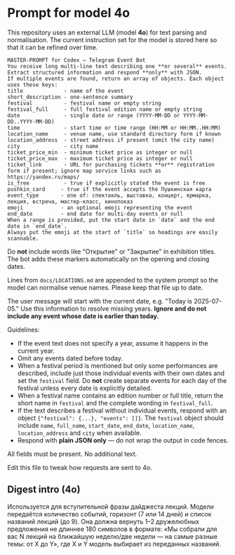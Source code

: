 # Prompt for model 4o

This repository uses an external LLM (model **4o**) for text parsing and
normalisation. The current instruction set for the model is stored here so that
it can be refined over time.

```
MASTER-PROMPT for Codex ― Telegram Event Bot
You receive long multi-line text describing one **or several** events.
Extract structured information and respond **only** with JSON.
If multiple events are found, return an array of objects. Each object uses these keys:
title             - name of the event
short_description - one-sentence summary
festival          - festival name or empty string
festival_full     - full festival edition name or empty string
date              - single date or range (YYYY-MM-DD or YYYY-MM-DD..YYYY-MM-DD)
time              - start time or time range (HH:MM or HH:MM..HH:MM)
location_name     - venue name, use standard directory form if known
location_address  - street address if present (omit the city name)
city              - city name
ticket_price_min  - minimum ticket price as integer or null
ticket_price_max  - maximum ticket price as integer or null
ticket_link       - URL for purchasing tickets **or** registration form if present; ignore map service links such as https://yandex.ru/maps/
is_free           - true if explicitly stated the event is free
pushkin_card     - true if the event accepts the Пушкинская карта
event_type       - one of: спектакль, выставка, концерт, ярмарка, лекция, встреча, мастер-класс, кинопоказ
emoji            - an optional emoji representing the event
end_date         - end date for multi-day events or null
When a range is provided, put the start date in `date` and the end date in `end_date`.
Always put the emoji at the start of `title` so headings are easily scannable.
```

Do **not** include words like "Открытие" or "Закрытие" in exhibition titles.
The bot adds these markers automatically on the opening and closing dates.

Lines from `docs/LOCATIONS.md` are appended to the system prompt so the model
can normalise venue names. Please keep that file up to date.

The user message will start with the current date, e.g. "Today is
2025-07-05." Use this information to resolve missing years. **Ignore and do not
include any event whose date is earlier than today.**

Guidelines:
- If the event text does not specify a year, assume it happens in the current
  year.
- Omit any events dated before today.
- When a festival period is mentioned but only some performances are described,
  include just those individual events with their own dates and set the
  `festival` field. Do **not** create separate events for each day of the
  festival unless every date is explicitly detailed.
- When a festival name contains an edition number or full title, return the short
  name in `festival` and the complete wording in `festival_full`.
- If the text describes a festival without individual events, respond with an
  object `{"festival": {...}, "events": []}`. The `festival` object should
  include `name`, `full_name`, `start_date`, `end_date`, `location_name`,
  `location_address` and `city` when available.
- Respond with **plain JSON only** &mdash; do not wrap the output in code
  fences.

All fields must be present. No additional text.

Edit this file to tweak how requests are sent to 4o.

## Digest intro (4o)

Используется для вступительной фразы дайджеста лекций. Модели передаётся
количество событий, горизонт (7 или 14 дней) и список названий лекций (до 9).
Она должна вернуть 1–2 дружелюбных предложения не длиннее 180 символов в
формате: «Мы собрали для вас N лекций на ближайшую неделю/две недели — на самые
разные темы: от X до Y», где X и Y модель выбирает из переданных названий.
